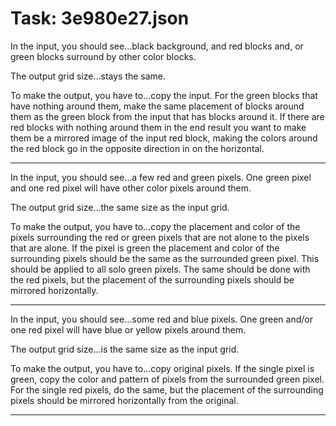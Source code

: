 # Task: 3e980e27.json

In the input, you should see...black background, and red blocks and, or green blocks surround by other color blocks.

The output grid size...stays the same.

To make the output, you have to...copy the input. For the green blocks that have nothing around them, make the same placement of blocks around them as the green block from the input that has blocks around it. If there are red blocks with nothing around them in the end result you want to make them be a mirrored image of the input red block, making the colors around the red block go in the opposite direction in on the horizontal.

---

In the input, you should see...a few red and green pixels. One green pixel and one red pixel will have other color pixels around them.

The output grid size...the same size as the input grid.

To make the output, you have to...copy the placement and color of the pixels surrounding the red or green pixels that are not alone to the pixels that are alone. If the pixel is green the placement and color of the surrounding pixels should be the same as the surrounded green pixel. This should be applied to all solo green pixels. The same should be done with the red pixels, but the placement of the surrounding pixels should be mirrored horizontally.

---

In the input, you should see...some red and blue pixels. One green and/or one red pixel will have blue or yellow pixels around them.

The output grid size...is the same size as the input grid.

To make the output, you have to...copy original pixels. If the single pixel is green, copy the color and pattern of pixels from the surrounded green pixel. For the single red pixels, do the same, but the placement of the surrounding pixels should be mirrored horizontally from the original.

---

